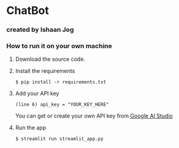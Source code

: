 # ChatBot
### created by Ishaan Jog

### How to run it on your own machine

1. Download the source code.
2. Install the requirements

   ```
   $ pip install -r requirements.txt
   ```
3. Add your API key

   ```
   (line 6) api_key = "YOUR_KEY_HERE"
   ```

   You can get or create your own API key from [Google AI Studio](https://aistudio.google.com/app/apikey)
4. Run the app

   ```
   $ streamlit run streamlit_app.py
   ```
